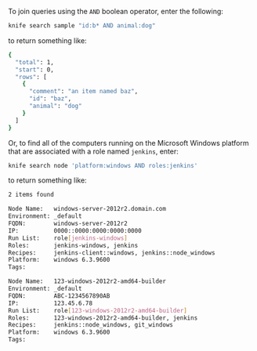To join queries using the `AND` boolean operator, enter the following:

``` bash
knife search sample "id:b* AND animal:dog"
```

to return something like:

``` bash
{
  "total": 1,
  "start": 0,
  "rows": [
    {
      "comment": "an item named baz",
      "id": "baz",
      "animal": "dog"
    }
  ]
}
```

Or, to find all of the computers running on the Microsoft Windows
platform that are associated with a role named `jenkins`, enter:

``` bash
knife search node 'platform:windows AND roles:jenkins'
```

to return something like:

``` bash
2 items found

Node Name:   windows-server-2012r2.domain.com
Environment: _default
FQDN:        windows-server-2012r2
IP:          0000::0000:0000:0000:0000
Run List:    role[jenkins-windows]
Roles:       jenkins-windows, jenkins
Recipes:     jenkins-client::windows, jenkins::node_windows
Platform:    windows 6.3.9600
Tags:

Node Name:   123-windows-2012r2-amd64-builder
Environment: _default
FQDN:        ABC-1234567890AB
IP:          123.45.6.78
Run List:    role[123-windows-2012r2-amd64-builder]
Roles:       123-windows-2012r2-amd64-builder, jenkins
Recipes:     jenkins::node_windows, git_windows
Platform:    windows 6.3.9600
Tags:
```